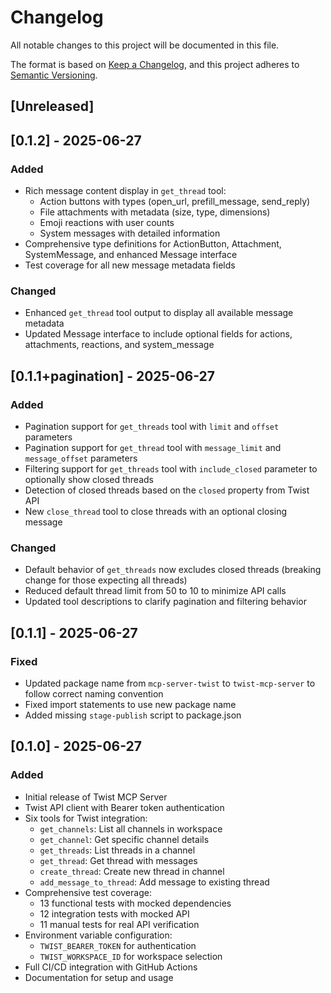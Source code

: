 # Changelog

All notable changes to this project will be documented in this file.

The format is based on [Keep a Changelog](https://keepachangelog.com/en/1.0.0/),
and this project adheres to [Semantic Versioning](https://semver.org/spec/v2.0.0.html).

## [Unreleased]

## [0.1.2] - 2025-06-27

### Added

- Rich message content display in `get_thread` tool:
  - Action buttons with types (open_url, prefill_message, send_reply)
  - File attachments with metadata (size, type, dimensions)
  - Emoji reactions with user counts
  - System messages with detailed information
- Comprehensive type definitions for ActionButton, Attachment, SystemMessage, and enhanced Message interface
- Test coverage for all new message metadata fields

### Changed

- Enhanced `get_thread` tool output to display all available message metadata
- Updated Message interface to include optional fields for actions, attachments, reactions, and system_message

## [0.1.1+pagination] - 2025-06-27

### Added

- Pagination support for `get_threads` tool with `limit` and `offset` parameters
- Pagination support for `get_thread` tool with `message_limit` and `message_offset` parameters
- Filtering support for `get_threads` tool with `include_closed` parameter to optionally show closed threads
- Detection of closed threads based on the `closed` property from Twist API
- New `close_thread` tool to close threads with an optional closing message

### Changed

- Default behavior of `get_threads` now excludes closed threads (breaking change for those expecting all threads)
- Reduced default thread limit from 50 to 10 to minimize API calls
- Updated tool descriptions to clarify pagination and filtering behavior

## [0.1.1] - 2025-06-27

### Fixed

- Updated package name from `mcp-server-twist` to `twist-mcp-server` to follow correct naming convention
- Fixed import statements to use new package name
- Added missing `stage-publish` script to package.json

## [0.1.0] - 2025-06-27

### Added

- Initial release of Twist MCP Server
- Twist API client with Bearer token authentication
- Six tools for Twist integration:
  - `get_channels`: List all channels in workspace
  - `get_channel`: Get specific channel details
  - `get_threads`: List threads in a channel
  - `get_thread`: Get thread with messages
  - `create_thread`: Create new thread in channel
  - `add_message_to_thread`: Add message to existing thread
- Comprehensive test coverage:
  - 13 functional tests with mocked dependencies
  - 12 integration tests with mocked API
  - 11 manual tests for real API verification
- Environment variable configuration:
  - `TWIST_BEARER_TOKEN` for authentication
  - `TWIST_WORKSPACE_ID` for workspace selection
- Full CI/CD integration with GitHub Actions
- Documentation for setup and usage
